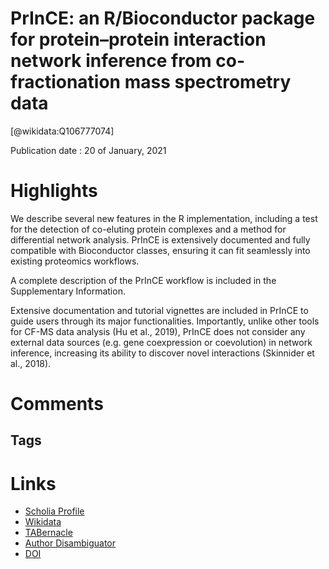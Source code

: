 
PrInCE: an R/Bioconductor package for protein–protein interaction network inference from co-fractionation mass spectrometry data
================================================================================================================================
  
  [@wikidata:Q106777074]  
  
Publication date : 20 of January, 2021  

# Highlights

We describe several new features in the R implementation, including a test for the detection of co-eluting protein complexes and a method for differential network analysis. PrInCE is extensively documented and fully compatible with Bioconductor classes, ensuring it can fit seamlessly into existing proteomics workflows.

A complete description of the PrInCE workflow is included in the Supplementary Information.


Extensive documentation and tutorial vignettes are included in PrInCE to guide users through its major functionalities. Importantly, unlike other tools for CF-MS data analysis (Hu et al., 2019), PrInCE does not consider any external data sources (e.g. gene coexpression or coevolution) in network inference, increasing its ability to discover novel interactions (Skinnider et al., 2018). 
# Comments

## Tags

# Links
  
 * [Scholia Profile](https://scholia.toolforge.org/work/Q106777074)  
 * [Wikidata](https://www.wikidata.org/wiki/Q106777074)  
 * [TABernacle](https://tabernacle.toolforge.org/?#/tab/manual/Q106777074/P921%3BP4510)  
 * [Author Disambiguator](https://author-disambiguator.toolforge.org/work_item_oauth.php?id=Q106777074&batch_id=&match=1&author_list_id=&doit=Get+author+links+for+work)  
 * [DOI](https://doi.org/10.1093/BIOINFORMATICS/BTAB022)  
